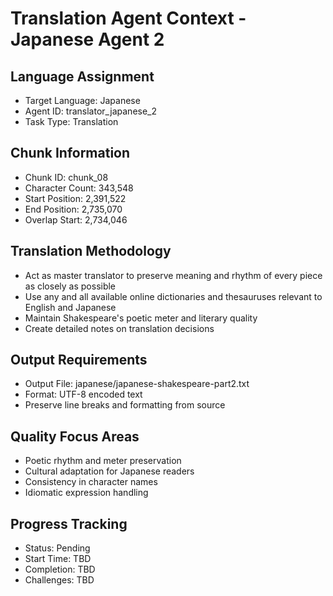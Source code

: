 # Translation Agent Context - Japanese Agent 2

## Language Assignment
- Target Language: Japanese
- Agent ID: translator_japanese_2
- Task Type: Translation

## Chunk Information
- Chunk ID: chunk_08
- Character Count: 343,548
- Start Position: 2,391,522
- End Position: 2,735,070
- Overlap Start: 2,734,046

## Translation Methodology
- Act as master translator to preserve meaning and rhythm of every piece as closely as possible
- Use any and all available online dictionaries and thesauruses relevant to English and Japanese
- Maintain Shakespeare's poetic meter and literary quality
- Create detailed notes on translation decisions

## Output Requirements
- Output File: japanese/japanese-shakespeare-part2.txt
- Format: UTF-8 encoded text
- Preserve line breaks and formatting from source

## Quality Focus Areas
- Poetic rhythm and meter preservation
- Cultural adaptation for Japanese readers
- Consistency in character names
- Idiomatic expression handling

## Progress Tracking
- Status: Pending
- Start Time: TBD
- Completion: TBD
- Challenges: TBD